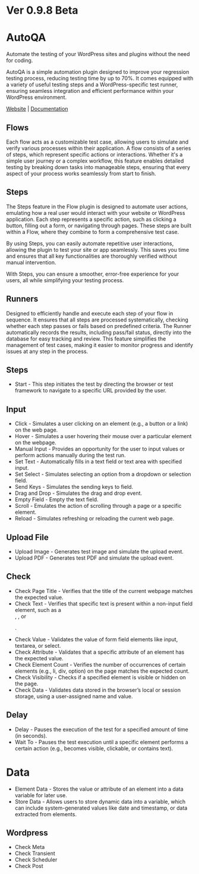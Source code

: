 # Ver 0.9.8 Beta

# AutoQA
Automate the testing of your WordPress sites and plugins without the need for coding.

AutoQA is a simple automation plugin designed to improve your regression testing process, reducing testing time by up to 70%. It comes equipped with a variety of useful testing steps and a WordPress-specific test runner, ensuring seamless integration and efficient performance within your WordPress environment.

[Website](https://julsterobias.github.io/autoqa/) | [Documentation](https://julsterobias.github.io/autoqa/documentation)

## Flows
Each flow acts as a customizable test case, allowing users to simulate and verify various processes within their application. A flow consists of a series of steps, which represent specific actions or interactions. Whether it's a simple user journey or a complex workflow, this feature enables detailed testing by breaking down tasks into manageable steps, ensuring that every aspect of your process works seamlessly from start to finish.

## Steps
The Steps feature in the Flow plugin is designed to automate user actions, emulating how a real user would interact with your website or WordPress application. Each step represents a specific action, such as clicking a button, filling out a form, or navigating through pages. These steps are built within a Flow, where they combine to form a comprehensive test case.

By using Steps, you can easily automate repetitive user interactions, allowing the plugin to test your site or app seamlessly. This saves you time and ensures that all key functionalities are thoroughly verified without manual intervention.

With Steps, you can ensure a smoother, error-free experience for your users, all while simplifying your testing process.

## Runners
Designed to efficiently handle and execute each step of your flow in sequence. It ensures that all steps are processed systematically, checking whether each step passes or fails based on predefined criteria. The Runner automatically records the results, including pass/fail status, directly into the database for easy tracking and review. This feature simplifies the management of test cases, making it easier to monitor progress and identify issues at any step in the process.

## Steps
- Start - This step initiates the test by directing the browser or test framework to navigate to a specific URL provided by the user.
## Input
- Click - Simulates a user clicking on an element (e.g., a button or a link) on the web page.
- Hover - Simulates a user hovering their mouse over a particular element on the webpage.
- Manual Input - Provides an opportunity for the user to input values or perform actions manually during the test run.
- Set Text - Automatically fills in a text field or text area with specified input.
- Set Select - Simulates selecting an option from a dropdown or selection field.
- Send Keys - Simulates the sending keys to field.
- Drag and Drop - Simulates the drag and drop event.
- Empty Field - Empty the text field.
- Scroll - Emulates the action of scrolling through a page or a specific element.
- Reload - Simulates refreshing or reloading the current web page.
## Upload File
- Upload Image - Generates test image and simulate the upload event.
- Upload PDF - Generates test PDF and simulate the upload event.
## Check
- Check Page Title - Verifies that the title of the current webpage matches the expected value.
- Check Text - Verifies that specific text is present within a non-input field element, such as a <div>, <span>, or <p>.
- Check Value - Validates the value of form field elements like input, textarea, or select.
- Check Attribute - Validates that a specific attribute of an element has the expected value.
- Check Element Count - Verifies the number of occurrences of certain elements (e.g., li, div, option) on the page matches the expected count.
- Check Visibility - Checks if a specified element is visible or hidden on the page.
- Check Data - Validates data stored in the browser’s local or session storage, using a user-assigned name and value.
## Delay
- Delay - Pauses the execution of the test for a specified amount of time (in seconds).
- Wait To - Pauses the test execution until a specific element performs a certain action (e.g., becomes visible, clickable, or contains text).
# Data
- Element Data - Stores the value or attribute of an element into a data variable for later use.
- Store Data - Allows users to store dynamic data into a variable, which can include system-generated values like date and timestamp, or data extracted from elements.
## Wordpress
- Check Meta
- Check Transient
- Check Scheduler
- Check Post